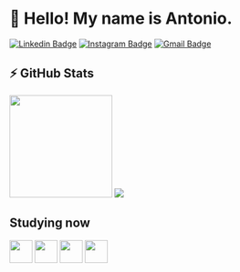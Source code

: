 
<!--
**bxzzxnx/bxzzxnx** is a ✨ _special_ ✨ repository because its `README.md` (this file) appears on your GitHub profile.

Here are some ideas to get you started:

- 🔭 I’m currently working on ...
- 🌱 I’m currently learning ...
- 👯 I’m looking to collaborate on ...
- 🤔 I’m looking for help with ...
- 💬 Ask me about ...
- 📫 How to reach me: ...
- 😄 Pronouns: ...
- ⚡ Fun fact: ...
-->
# 👋 Hello! My name is Antonio. 
<div>

  
  [![Linkedin Badge](https://img.shields.io/badge/-antoniobozzano-blue?style=flat-square&logo=Linkedin&logoColor=white&link=https://www.linkedin.com/in/antoniobozzano/)](https://www.linkedin.com/in/antoniobozzano/)
  [![Instagram Badge](https://img.shields.io/badge/-antoniobozzano-e1306C?style=flat-square&logo=instagram&logoColor=white&link=https://www.instagram.com/antoniobozzano/?hl=pt-br)](https://instagram.com/antoniobozzano)
  [![Gmail Badge](https://img.shields.io/badge/-antonio.bozzano3@hotmail.com-c14438?style=flat-square&logo=Gmail&logoColor=white&link=antonio.bozzano3@hotmail.com)](mailto:antonio.bozzano3@hotmail.com)



  
  ## ⚡ GitHub Stats
  <div>
    <img height="180em" src="https://github-readme-stats.vercel.app/api?username=bxzzxnx&show_icons=true&theme=default&include_all_commits=true&count_private=true"/>
   <img src="https://github-readme-stats.vercel.app/api/top-langs/?username=bxzzxnx&layout=compact&theme=default">
  </div>

## Studying now
<img loading="lazy" src="https://cdn.jsdelivr.net/gh/devicons/devicon/icons/python/python-original.svg" width="40" height="40"/> 
<img loading="lazy" src="https://cdn.jsdelivr.net/gh/devicons/devicon/icons/fastapi/fastapi-original.svg" width="40" height="40"/>
<img  loading="lazy"  src="https://cdn.jsdelivr.net/gh/devicons/devicon/icons/django/django-plain.svg"  width="40" height="40"/>
<img  loading="lazy" src="https://cdn.jsdelivr.net/gh/devicons/devicon/icons/nodejs/nodejs-original.svg" width="40" height="40" />

          
          
</div>


